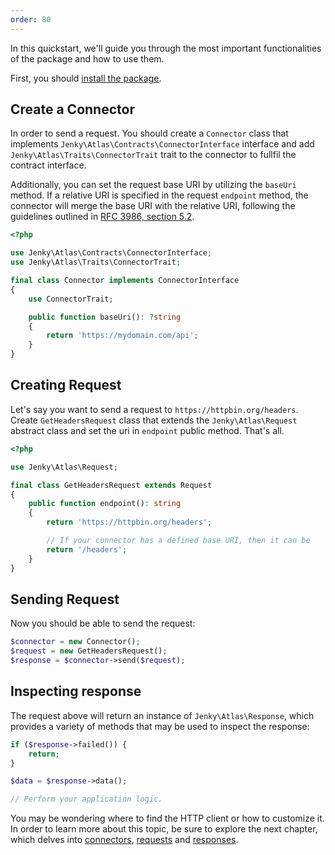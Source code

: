 ```yaml
---
order: 80
---
```


In this quickstart, we'll guide you through the most important functionalities of the package and how to use them.

First, you should [install the package](./installation.md).

## Create a Connector

In order to send a request. You should create a `Connector` class that implements `Jenky\Atlas\Contracts\ConnectorInterface` interface and add `Jenky\Atlas\Traits\ConnectorTrait` trait to the connector to fullfil the contract interface.

Additionally, you can set the request base URI by utilizing the `baseUri` method. If a relative URI is specified in the request `endpoint` method, the connector will merge the base URI with the relative URI, following the guidelines outlined in [RFC 3986, section 5.2](https://www.rfc-editor.org/rfc/rfc3986#section-5.2).

```php
<?php

use Jenky\Atlas\Contracts\ConnectorInterface;
use Jenky\Atlas\Traits\ConnectorTrait;

final class Connector implements ConnectorInterface
{
    use ConnectorTrait;

    public function baseUri(): ?string
    {
        return 'https://mydomain.com/api';
    }
}
```

## Creating Request

Let's say you want to send a request to `https://httpbin.org/headers`. Create `GetHeadersRequest` class that extends the `Jenky\Atlas\Request` abstract class and set the uri in `endpoint` public method. That's all.

```php
<?php

use Jenky\Atlas\Request;

final class GetHeadersRequest extends Request
{
    public function endpoint(): string
    {
        return 'https://httpbin.org/headers';

        // If your connector has a defined base URI, then it can be
        return '/headers';
    }
}
```

## Sending Request

Now you should be able to send the request:

```php
$connector = new Connector();
$request = new GetHeadersRequest();
$response = $connector->send($request);
```

## Inspecting response

The request above will return an instance of `Jenky\Atlas\Response`, which provides a variety of methods that may be used to inspect the response:

```php
if ($response->failed()) {
    return;
}

$data = $response->data();

// Perform your application logic.
```

You may be wondering where to find the HTTP client or how to customize it. In order to learn more about this topic, be sure to explore the next chapter, which delves into [connectors](./../basic/connectors.md), [requests](./../basic/requests.md) and [responses](./../basic/responses.md).

